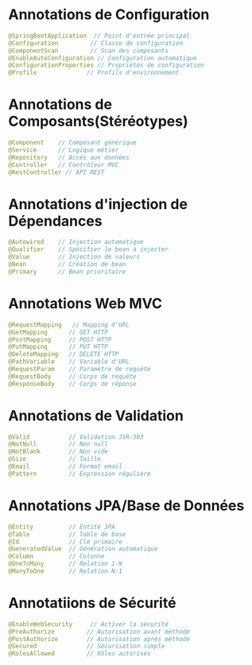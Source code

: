 # Annotations de Configuration
```java
@SpringBootApplication  // Point d'entrée principal
@Configuration         // Classe de configuration
@ComponentScan         // Scan des composants
@EnableAutoConfiguration // Configuration automatique
@ConfigurationProperties // Propriétés de configuration
@Profile              // Profils d'environnement
```

# Annotations de Composants(Stéréotypes)
```java
@Component    // Composant générique
@Service      // Logique métier
@Repository   // Accès aux données
@Controller   // Contrôleur MVC
@RestController // API REST
```

# Annotations d'injection de Dépendances
```java
@Autowired    // Injection automatique
@Qualifier    // Spécifier le bean à injecter
@Value        // Injection de valeurs
@Bean         // Création de bean
@Primary      // Bean prioritaire
```

# Annotations Web MVC
```java
@RequestMapping   // Mapping d'URL
@GetMapping      // GET HTTP
@PostMapping     // POST HTTP
@PutMapping      // PUT HTTP
@DeleteMapping   // DELETE HTTP
@PathVariable    // Variable d'URL
@RequestParam    // Paramètre de requête
@RequestBody     // Corps de requête
@ResponseBody    // Corps de réponse
```

# Annotations de Validation
```java
@Valid           // Validation JSR-303
@NotNull         // Non null
@NotBlank        // Non vide
@Size            // Taille
@Email           // Format email
@Pattern         // Expression régulière
```

# Annotations JPA/Base de Données
```java
@Entity          // Entité JPA
@Table           // Table de base
@Id              // Clé primaire
@GeneratedValue  // Génération automatique
@Column          // Colonne
@OneToMany       // Relation 1-N
@ManyToOne       // Relation N-1
```

# Annotatiions de Sécurité
```java
@EnableWebSecurity     // Activer la sécurité
@PreAuthorize         // Autorisation avant méthode
@PostAuthorize        // Autorisation après méthode
@Secured              // Sécurisation simple
@RolesAllowed         // Rôles autorisés
```
